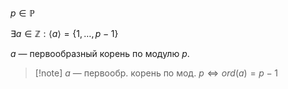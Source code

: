 $p \in \mathbb{P}$

$\exists a \in \mathbb{Z}: \langle a \rangle=\{ 1, \dots, p-1 \}$

$a$ — первообразный корень по модулю $p$.

> [!note] $a$ — первообр. корень по мод. $p \Leftrightarrow ord(a)=p-1$
